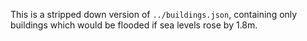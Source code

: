 This is a stripped down version of `../buildings.json`, containing only buildings which would be flooded if sea levels rose by 1.8m.
